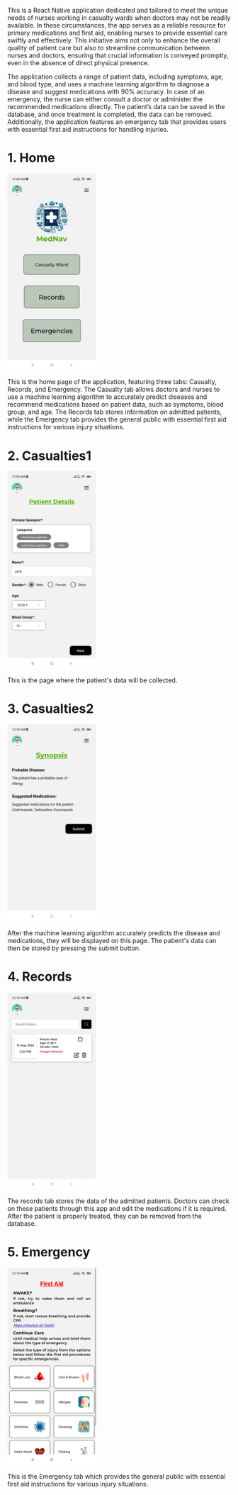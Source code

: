 This is a React Native application dedicated and tailored to meet the unique needs of nurses working in casualty wards when doctors may not be readily available. In these circumstances, the app serves as a reliable resource for primary medications and first aid, enabling nurses to provide essential care swiftly and effectively. This initiative aims not only to enhance the overall quality of patient care but also to streamline communication between nurses and doctors, ensuring that crucial information is conveyed promptly, even in the absence of direct physical presence.

The application collects a range of patient data, including symptoms, age, and blood type, and uses a machine learning algorithm to diagnose a disease and suggest medications with 90% accuracy. In case of an emergency, the nurse can either consult a doctor or administer the recommended medications directly. The patient’s data can be saved in the database, and once treatment is completed, the data can be removed. Additionally, the application features an emergency tab that provides users with essential first aid instructions for handling injuries.

# 1. Home
<img src="images/Home.jpeg" alt="Alt text" width="200"/>

This is the home page of the application, featuring three tabs: Casualty, Records, and Emergency. The Casualty tab allows doctors and nurses to use a machine learning algorithm to accurately predict diseases and recommend medications based on patient data, such as symptoms, blood group, and age. The Records tab stores information on admitted patients, while the Emergency tab provides the general public with essential first aid instructions for various injury situations.

# 2. Casualties1
<img src="images/Casualties1.jpeg" alt="Alt text" width="200"/>

This is the page where the patient's  data will be collected.

# 3. Casualties2
<img src="images/Casualties2.jpeg" alt="Alt text" width="200"/>

After the machine learning algorithm accurately predicts the disease and medications, they will be displayed on this page. The patient's data can then be stored by pressing the submit button.

# 4. Records
<img src="images/Records.jpeg" alt="Alt text" width="200"/>

The records tab stores the data of the admitted patients. Doctors can check on these patients through this app and edit the medications if it is required. After the patient is properly treated, they can be removed from the database.
# 5. Emergency
<img src="images/Emergency.jpeg" alt="Alt text" width="200"/>

This is the Emergency tab which provides the general public with essential first aid instructions for various injury situations.
